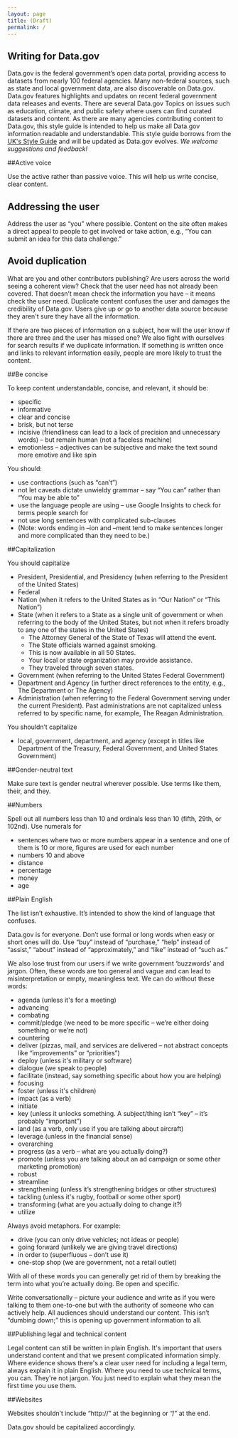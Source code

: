 ```yaml
---
layout: page
title: (Draft)
permalink: /
---
```


## Writing for Data.gov
Data.gov is the federal government’s open data portal, providing access to datasets from nearly 100 federal agencies. Many non-federal sources, such as state and local government data, are also discoverable on Data.gov. Data.gov features highlights and updates on recent federal government data releases and events. There are several Data.gov Topics on issues such as education, climate, and public safety where users can find curated datasets and content. As there are many agencies contributing content to Data.gov, this style guide is intended to help us make all Data.gov information readable and understandable. This style guide borrows from the [UK's Style Guide](https://www.gov.uk/design-principles/style-guide) and will be updated as Data.gov evolves. *We welcome suggestions and feedback!*


##Active voice

Use the active rather than passive voice. This will help us write concise, clear content.


## Addressing the user

Address the user as “you” where possible. Content on the site often makes a direct appeal to people to get involved or take action, e.g., “You can submit an idea for this data challenge.”


## Avoid duplication
What are you and other contributors publishing? Are users across the world seeing a coherent view? Check that the user need has not already been covered. That doesn’t mean check the information you have – it means check the user need. Duplicate content confuses the user and damages the credibility of Data.gov. Users give up or go to another data source because they aren't sure they have all the information.

If there are two pieces of information on a subject, how will the user know if there are three and the user has missed one? We also fight with ourselves for search results if we duplicate information. If something is written once and links to relevant information easily, people are more likely to trust the content.


##Be concise

To keep content understandable, concise, and relevant, it should be:

* specific
* informative
* clear and concise
* brisk, but not terse
* incisive (friendliness can lead to a lack of precision and unnecessary words) – but remain human (not a faceless machine)
* emotionless – adjectives can be subjective and make the text sound more emotive and like spin

You should:

* use contractions (such as “can’t”)
* not let caveats dictate unwieldy grammar – say “You can” rather than “You may be able to”
* use the language people are using – use Google Insights to check for terms people search for
* not use long sentences with complicated sub-clauses
* (Note: words ending in –ion and –ment tend to make sentences longer and more complicated than they need to be.)


##Capitalization

You should capitalize
 
* President, Presidential, and Presidency (when referring to the President of the United States)
* Federal
* Nation (when it refers to the United States as in “Our Nation” or “This Nation”)
* State (when it refers to a State as a single unit of government or when referring to the body of the United States, but not when it refers broadly to any one of the states in the United States)
    * The Attorney General of the State of Texas will attend the event.
    * The State officials warned against smoking.
    * This is now available in all 50 States.
    * Your local or state organization may provide assistance.
    * They traveled through seven states.
* Government (when referring to the United States Federal Government) 
* Department and Agency (in further direct references to the entity, e.g., The Department or The Agency)
* Administration (when referring to the Federal Government serving under the current President). Past administrations are not capitalized unless referred to by specific name, for example, The Reagan Administration.

You shouldn’t capitalize

* local, government, department, and agency (except in titles like Department of the Treasury, Federal Government, and United States Government)


##Gender-neutral text

Make sure text is gender neutral wherever possible. Use terms like them, their, and they.


##Numbers

Spell out all numbers less than 10 and ordinals less than 10 (fifth, 29th, or 102nd). Use numerals for

* sentences where two or more numbers appear in a sentence and one of them is 10 or more, figures are used for each number
* numbers 10 and above
* distance
* percentage
* money
* age


##Plain English

The list isn’t exhaustive. It’s intended to show the kind of language that confuses.

Data.gov is for everyone. Don’t use formal or long words when easy or short ones will do. Use “buy” instead of “purchase,” “help” instead of “assist,” “about” instead of “approximately,” and “like” instead of “such as.”

We also lose trust from our users if we write government ‘buzzwords’ and jargon. Often, these words are too general and vague and can lead to misinterpretation or empty, meaningless text. We can do without these words:

* agenda (unless it's for a meeting)
* advancing
* combating
* commit/pledge (we need to be more specific – we’re either doing something or we’re not)
* countering
* deliver (pizzas, mail, and services are delivered – not abstract concepts like “improvements” or “priorities”)
* deploy (unless it's military or software)
* dialogue (we speak to people)
* facilitate (instead, say something specific about how you are helping)
* focusing
* foster (unless it's children)
* impact (as a verb)
* initiate
* key (unless it unlocks something. A subject/thing isn’t “key” – it’s probably “important”)
* land (as a verb, only use if you are talking about aircraft)
* leverage (unless in the financial sense)
* overarching
* progress (as a verb – what are you actually doing?)
* promote (unless you are talking about an ad campaign or some other marketing promotion)
* robust
* streamline
* strengthening (unless it’s strengthening bridges or other structures)
* tackling (unless it's rugby, football or some other sport)
* transforming (what are you actually doing to change it?)
* utilize

Always avoid metaphors. For example:

* drive (you can only drive vehicles; not ideas or people)
* going forward (unlikely we are giving travel directions)
* in order to (superfluous – don’t use it)
* one-stop shop (we are government, not a retail outlet)

With all of these words you can generally get rid of them by breaking the term into what you’re actually doing. Be open and specific.

Write conversationally – picture your audience and write as if you were talking to them one-to-one but with the authority of someone who can actively help. All audiences should understand our content. This isn’t “dumbing down;” this is opening up government information to all.


##Publishing legal and technical content

Legal content can still be written in plain English. It's important that users understand content and that we present complicated information simply. Where evidence shows there's a clear user need for including a legal term, always explain it in plain English. Where you need to use technical terms, you can. They're not jargon. You just need to explain what they mean the first time you use them.


##Websites

Websites shouldn’t include “http://” at the beginning or “/” at the end.

Data.gov should be capitalized accordingly.

